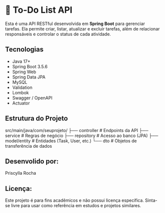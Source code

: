 # 📝 To-Do List API  

Esta é uma API RESTful desenvolvida em **Spring Boot** para gerenciar tarefas. Ela permite criar, listar, atualizar e excluir tarefas, além de relacionar responsáveis e controlar o status de cada atividade.  

## Tecnologias  

- Java 17+  
- Spring Boot 3.5.6  
- Spring Web  
- Spring Data JPA  
- MySQL  
- Validation  
- Lombok  
- Swagger / OpenAPI  
- Actuator  

## Estrutura do Projeto  

src/main/java/com/seuprojeto/
├── controller # Endpoints da API
├── service # Regras de negócio
├── repository # Acesso ao banco (JPA)
├── model/entity # Entidades (Task, User, etc.)
└── dto # Objetos de transferência de dados


## Desenvolido por:

Priscylla Rocha

## Licença:

Este projeto é para fins acadêmicos e não possui licença específica. Sinta-se livre para usar como referência em estudos e projetos similares.

